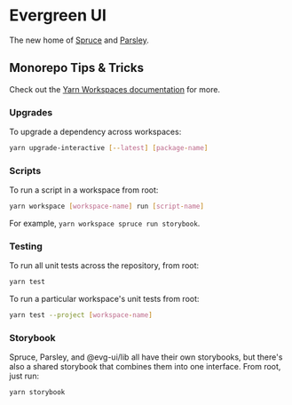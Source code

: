 # Evergreen UI

The new home of [Spruce](/apps/spruce) and [Parsley](/apps/parsley).

## Monorepo Tips & Tricks

Check out the [Yarn Workspaces documentation](https://classic.yarnpkg.com/lang/en/docs/workspaces/) for more.

### Upgrades

To upgrade a dependency across workspaces:

```bash
yarn upgrade-interactive [--latest] [package-name]
```

### Scripts

To run a script in a workspace from root:

```bash
yarn workspace [workspace-name] run [script-name]
```

For example, `yarn workspace spruce run storybook`.

### Testing

To run all unit tests across the repository, from root:
```bash
yarn test
```

To run a particular workspace's unit tests from root:
```bash
yarn test --project [workspace-name]
```

### Storybook

Spruce, Parsley, and @evg-ui/lib all have their own storybooks, but there's also a shared storybook that combines them into one interface. From root, just run:
```bash
yarn storybook
```
